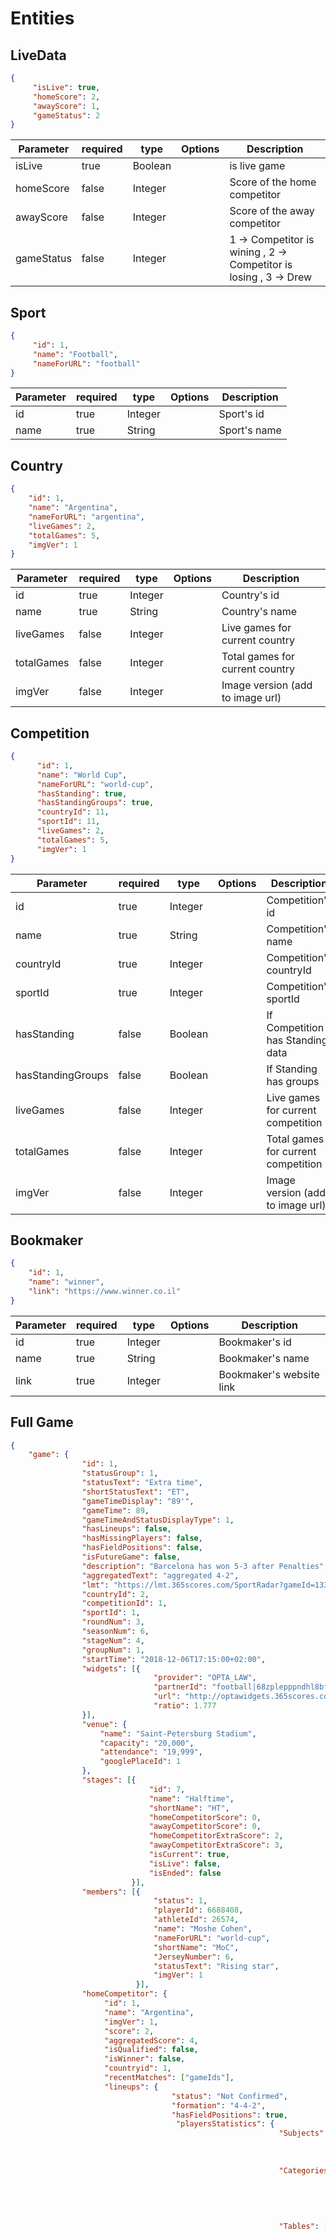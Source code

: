 # Entities


## LiveData

```json
{
     "isLive": true,
     "homeScore": 2,
     "awayScore": 1,
     "gameStatus": 2
}

```

Parameter | required | type | Options  | Description
--------- | ------- |  ----- |  ----- | ---------
isLive | true | Boolean |  | is live game
homeScore | false | Integer |  | Score of the home competitor
awayScore | false | Integer |  | Score of the away competitor
gameStatus | false | Integer |  | 1 -> Competitor is wining  ,  2 -> Competitor is losing  ,  3 -> Drew 




## Sport

```json
{
     "id": 1,
     "name": "Football",
     "nameForURL": "football"
}
```

Parameter | required | type | Options  | Description
--------- | ------- |  ----- |  ----- | ---------
id | true | Integer |  | Sport's id
name | true | String |  | Sport's name

## Country

```json
{
    "id": 1,
    "name": "Argentina",
    "nameForURL": "argentina",
    "liveGames": 2,
    "totalGames": 5,
    "imgVer": 1
}
```

Parameter | required | type | Options  | Description
--------- | ------- |  ----- |  ----- | ---------
id | true | Integer |  | Country's id
name | true | String | | Country's name
liveGames | false | Integer |  | Live games for current country
totalGames | false | Integer |  | Total games for current country
imgVer | false | Integer |  | Image version (add to image url)

## Competition

```json
{
      "id": 1,
      "name": "World Cup",
      "nameForURL": "world-cup",
      "hasStanding": true,
      "hasStandingGroups": true,
      "countryId": 11,
      "sportId": 11,
      "liveGames": 2,
      "totalGames": 5,
      "imgVer": 1
}
```

Parameter | required | type | Options  | Description
--------- | ------- | ----- | ----- | ---------
id | true | Integer |  | Competition's id
name | true | String | | Competition's name
countryId | true | Integer | | Competition's countryId
sportId | true | Integer | | Competition's sportId
hasStanding | false | Boolean | | If Competition has Standing data
hasStandingGroups | false | Boolean | | If Standing has groups
liveGames | false | Integer | | Live games for current competition
totalGames | false | Integer | | Total games for current competition
imgVer | false | Integer |  | Image version (add to image url)

## Bookmaker

```json
{
    "id": 1,
    "name": "winner",
    "link": "https://www.winner.co.il"
}
```

Parameter | required | type | Options  | Description
--------- | ------- | ----- | ----- | ---------
id | true | Integer |  | Bookmaker's id
name | true | String | | Bookmaker's name
link | true | Integer | | Bookmaker's website link

## Full Game

```json
{
    "game": {
                "id": 1,
                "statusGroup": 1,
                "statusText": "Extra time",
                "shortStatusText": "ET",
                "gameTimeDisplay": "89'",
                "gameTime": 89,
                "gameTimeAndStatusDisplayType": 1,
                "hasLineups": false,
                "hasMissingPlayers": false,
                "hasFieldPositions": false,
                "isFutureGame": false,
                "description": "Barcelona has won 5-3 after Penalties",
                "aggregatedText": "aggregated 4-2",
                "lmt": "https://lmt.365scores.com/SportRadar?gameId=13307987&langId=1&timeZoneId=15",
                "countryId": 2, 
                "competitionId": 1,
                "sportId": 1,
                "roundNum": 3,
                "seasonNum": 6,
                "stageNum": 4,
                "groupNum": 1,
                "startTime": "2018-12-06T17:15:00+02:00",
                "widgets": [{
                                "provider": "OPTA_LAW",
                                "partnerId": "football|68zplepppndhl8bfdvgy9vgu1|2ip4f1aefabczfkw80hj7uz8p|eok1bv6y79ugi4480fnh7qtey",
                                "url": "http://optawidgets.365scores.com/api/OptaLAW/GetWidget?partnerId=football%7C68zplepppndhl8bfdvgy9vgu1%7C2ip4f1aefabczfkw80hj7uz8p%7Ceok1bv6y79ugi4480fnh7qtey&lang=1&tz=",
                                "ratio": 1.777
                }],
                "venue": {
                    "name": "Saint-Petersburg Stadium",
                    "capacity": "20,000",
                    "attendance": "19,999",
                    "googlePlaceId": 1
                }, 
                "stages": [{
                               "id": 7,
                               "name": "Halftime",
                               "shortName": "HT",
                               "homeCompetitorScore": 0,
                               "awayCompetitorScore": 0,
                               "homeCompetitorExtraScore": 2,
                               "awayCompetitorExtraScore": 3,
                               "isCurrent": true,
                               "isLive": false,
                               "isEnded": false
                           }],
                "members": [{
                                "status": 1,
                                "playerId": 6688408,
                                "athleteId": 26574,
                                "name": "Moshe Cohen",
                                "nameForURL": "world-cup",
                                "shortName": "MoC",
                                "JerseyNumber": 6,
                                "statusText": "Rising star",
                                "imgVer": 1
                            }],
                "homeCompetitor": {
                     "id": 1,
                     "name": "Argentina",
                     "imgVer": 1,
                     "score": 2,
                     "aggregatedScore": 4,
                     "isQualified": false,
                     "isWinner": false,
                     "countryid": 1,
                     "recentMatches": ["gameIds"],
                     "lineups": {
                                    "status": "Not Confirmed",
                                    "formation": "4-4-2",
                                    "hasFieldPositions": true,
                                     "playersStatistics": {
                                                            "Subjects": [{
                                                                            "id": 328865,
                                                                            "name": "Pass"
                                                                        }],
                                                            "Categories": [{
                                                                                "id": 1,
                                                                                "name": "Passing",
                                                                                "shortName": "Passing",
                                                                                "subjectId": 328865
                                                                            }],
                                                            "Tables": [{
                                                                            "categoryId": 1,
                                                                            "groups": [{
                                                                                            "id": 1,
                                                                                            "name": "Starters"
                                                                                        }],
                                                                            "columns": [{
                                                                                            "num": 1,
                                                                                            "name": "C",
                                                                                            "shortName": "C",
                                                                                            "order": 147,
                                                                                            "isMajor": true
                                                                                        }],
                                                                            "rows": [{
                                                                                        "playerId": 1139046,
                                                                                        "num": 1,
                                                                                        "values": [{
                                                                                                        "columnNum": 1,
                                                                                                        "value": "26"
                                                                                                    }],
                                                                                    }],
                                                                            "summary": [{
                                                                                        "title": "Team Totals",
                                                                                        "values": [{
                                                                                                        "columnNum": 1,
                                                                                                        "value": "26"
                                                                                                    }],
                                                                                        }],
                                                                            }],
                                                            "Expandable": false
                                                        },
                                    "members": [{
                                                    "playerId": 6688408,
                                                    "position": {
                                                                    "id": 1,
                                                                    "name": "striker"
                                                                },
                                                    "formation": {
                                                                    "id": 1,
                                                                    "name": "left back",
                                                                    "shortName": "LB"
                                                                },
                                                    "yardFormation": {
                                                                    "line": 2,
                                                                    "fieldPosition": 2,
                                                                    "fieldLine": 33,
                                                                    "fieldSide": 0
                                                                }
                                                }],
                                },
                     "statistics": [{
                                        "id": 1,
                                        "name": "fouls",
                                        "categoryId": 3,
                                        "categoryName": "Posessions",
                                        "value": "50%",
                                        "valuePercentage": 2,
                                        "isMajor": true,
                                   }]
                },
                "awayCompetitor": {
                     "id": 2,
                     "name": "Brazil",
                     "score": 0,
                     "aggregatedScore": 2,
                     "isQualified": false,
                     "isWinner": false,
                     "countryid": 2,
                     "imgVer": 1,
                     "recentMatches": ["gameIds"],
                     "lineups": {
                                    "status": "Not Confirmed",
                                    "formation": "4-4-2",
                                    "hasFieldPositions": true,
                                     "playersStatistics": {
                                                            "Subjects": [{
                                                                            "id": 328865,
                                                                            "name": "Pass"
                                                                        }],
                                                            "Categories": [{
                                                                                "id": 1,
                                                                                "name": "Passing",
                                                                                "shortName": "Passing",
                                                                                "subjectId": 328865
                                                                            }],
                                                            "Tables": [{
                                                                            "categoryId": 1,
                                                                            "groups": [{
                                                                                            "id": 1,
                                                                                            "name": "Starters"
                                                                                        }],
                                                                            "columns": [{
                                                                                            "num": 1,
                                                                                            "name": "C",
                                                                                            "shortName": "C",
                                                                                            "order": 147,
                                                                                            "isMajor": true
                                                                                        }],
                                                                            "rows": [{
                                                                                        "playerId": 1139046,
                                                                                        "num": 1,
                                                                                        "values": [{
                                                                                                        "columnNum": 1,
                                                                                                        "value": "26"
                                                                                                    }],
                                                                                    }],
                                                                            "summary": [{
                                                                                        "title": "Team Totals",
                                                                                        "values": [{
                                                                                                        "columnNum": 1,
                                                                                                        "value": "26"
                                                                                                    }],
                                                                                        }],
                                                                            }],
                                                            "Expandable": false
                                                        },
                                    "members": [{
                                                    "playerId": 6688408,
                                                    "position": {
                                                                    "id": 1,
                                                                    "name": "striker"
                                                                },
                                                    "formation": {
                                                                    "id": 1,
                                                                    "name": "left back",
                                                                    "shortName": "LB"
                                                                },
                                                    "yardFormation": {
                                                                    "line": 2,
                                                                    "fieldPosition": 2,
                                                                    "fieldLine": 33,
                                                                    "fieldSide": 0
                                                                }
                                                }],
                                },
                     "statistics": [{
                                        "id": 1,
                                        "name": "fouls",
                                        "categoryId": 3,
                                        "categoryName": "Posessions",
                                        "value": "50%",
                                        "valuePercentage": 2
                                   }]
                },
                "odds": {
                    "live": {
                                "bookmakerId": 1,
                                "lines":[{
                                            "link": "https://www.winner.co.il",
                                            "bookmakerId": 1,
                                            "rates":[{
                                                        "rateOptions":{
                                                                        "american": "+100",
                                                                        "fractional": "100/150",
                                                                        "decimal": "1.25"
                                                                    },
                                                        "oldRate": {
                                                                        "american": "+100",
                                                                        "fractional": "100/150",
                                                                        "decimal": "1.25"
                                                                    },
                                                        "kickOffRate": "1.25",
                                                        "name": "1",
                                                        "template": "#COMPETITOR1",
                                                        "competitorId": 132
                                                    },{
                                                        "rateOptions":{
                                                                        "american": "+100",
                                                                        "fractional": "100/150",
                                                                        "decimal": "1.25"
                                                                    },
                                                        "oldRate": {
                                                                        "american": "+100",
                                                                        "fractional": "100/150",
                                                                        "decimal": "1.25"
                                                                    },
                                                        "kickOffRate": "1.25",
                                                        "name": "X",
                                                        "template": "Draw",
                                                        "competitorId": 132
                                                    },{
                                                        "rateOptions":{
                                                                        "american": "+100",
                                                                        "fractional": "100/150",
                                                                        "decimal": "1.25"
                                                                    },
                                                        "oldRate": {
                                                                        "american": "+100",
                                                                        "fractional": "100/150",
                                                                        "decimal": "1.25"
                                                                    },
                                                        "kickOffRate": "1.25",
                                                        "name": "2",
                                                        "template": "#COMPETITOR2",
                                                        "competitorId": 131
                                                    }]
                                        }]
                            },
                },
                "previousMeetings": ["gameIds"],
                "events": [{
                                    "competitorId": 562,
                                    "statusId": 6,
                                    "stageId": 7,
                                    "order": 1,
                                    "num": 1,
                                    "gameTimeDisplay": "89'",
                                    "gameTime": 89,
                                    "addedTime": 0,
                                    "gameTimeAndStatusDisplayType": 1,
                                    "playerId": 6688408,
                                    "isMajor": false,
                                    "extraPlayers" :[
                                        6688100,
                                    ],
                                    "eventType": {
                                                "id": 1,
                                                "name": "Goal",
                                                "subTypeId": -1,
                                    }
                            }],
                "officials": [{
                                    "status": 1,
                                    "athleteId": -1,
                                    "id": 1075450,
                                    "name": "Moshe Cohen",
                                    "countryId": 2
                             }],
                "tvNetworks": [{
                                  "id": 6,
                                  "type": 1,
                                  "name": "Kan 11",
                                  "countryId": 2,
                                  "website": "https://www.iba.org.il",
                                  "bookmakerId": 0
                              }],
                "predictions": [
                    {
                        "id": 123456789,
                        "title": "Who will win?",
                        "insight": {
                            "statisticalAnalsys": "Beitar",
                            "text": "Beitar won last 5 matches at home",
                            "odds": {
                                "num": 1,
                                "rate": {
                                    "decimal": 1.15,
                                    "fractional": "3/20",
                                    "american": "-667"
                                },
                                "oldRate": {
                                    "decimal": 1.30,
                                    "fractional": "5/20",
                                    "american": "-444"
                                },
                                "trend": 2
                            },
                            "showVotes": true,
                            "totalVotes": 14118,
                            "odds": {
                                "lineId": 51046073,
                                "gameId": 2098432,
                                "bookmakerId": 7,
                                "lineTypeId": 1,
                                "trackingUrl": "http://www.365365.com",
                                "bookmaker": {
                                    "id": 7,
                                    "name": "1xBet",
                                    "link": "http://refpavdjhx.top/L?tag=d_241617m_5437c_&site=241617&ad=5437",
                                    "nameForURL": "1xbet",
                                    "actionButton": {
                                        "link": "http://refpavdjhx.top/L?tag=d_241617m_5437c_&site=241617&ad=5437",
                                        "label": "Bet Now"
                                    }
                                },
                                "options": [{
                                            "num": 1,
                                            "rate": {
                                                "decimal": 1.15,
                                                "fractional": "3/20",
                                                "american": "-667"
                                            },
                                            "oldRate": {
                                                "decimal": 1.30,
                                                "fractional": "5/20",
                                                "american": "-444"
                                            },
                                            "trend": 2
                                        },{
                                            "num": 2,
                                            "rate": {
                                                "decimal": 1.15,
                                                "fractional": "3/20",
                                                "american": "-667"
                                            },
                                            "oldRate": {
                                                "decimal": 1.30,
                                                "fractional": "5/20",
                                                "american": "-444"
                                            },
                                            "trend": 2
                                        },{
                                            "num": 3,
                                            "rate": {
                                                "decimal": 1.15,
                                                "fractional": "3/20",
                                                "american": "-667"
                                            },
                                            "oldRate": {
                                                "decimal": 1.30,
                                                "fractional": "5/20",
                                                "american": "-444"
                                            },
                                            "trend": 2
                                        }
                                ],
                            },
                            "options": [{
                                "num": 1,
                                "name": "Beitar",
                                "symbol": 0,
                                "vote": {
                                    "count": 9306,
                                    "key": "http://www.365scores.com/Objects/Game/WWW/?GameID=2098432",
                                    "percentage": 65
                                },
                                "num": 2,
                                "name": "Draw",
                                "symbol": 0,
                                "vote": {
                                    "count": 3061,
                                    "key": "http://www.365scores.com/Objects/Game/WWW/?GameID=2098432",
                                    "percentage": 21
                                },
                                "num": 3,
                                "name": "Hapoel",
                                "symbol": 0,
                                "vote": {
                                    "count": 2010,
                                    "key": "http://www.365scores.com/Objects/Game/WWW/?GameID=2098432",
                                    "percentage": 14
                                }
                            }],
                        }
                    }
                ]
            },
    "countries": [{
                    "id": 1,
                    "name": "Argentina",
                    "nameForURL": "argentina",
                    "imgVer": 1
                },{
                    "id": 2,
                    "name": "Brazil",
                    "nameForURL": "brazil",
                    "imgVer": 1
                }],
    "competitions": [{
                      "id": 1,
                      "name": "World Cup",
                      "nameForURL": "world-cup",
                      "countryId": 1,
                      "imgVer": 1
                 }],
    "sports":[{
                 "id": 1,
                 "name": "Football",
                 "nameForURL": "football"
            }],
    "bookmakers": [{
                        "id": 1,
                        "name": "winner",
                        "link": "https://www.winner.co.il"
                    }]
}
```

Parameter | required | type | Options | Description
--------- | ------- |  ----- |  ----- | ---------
game | true | Object |  | Full game data
id | true | Integer |  | Game's id
lastUpdateId | true | Integer |  | Game's update id for delta fetching
ttl | true | Integer |  | Seconds for next game request 
statusGroup | true | Integer | 1 - 'Anticipated', 2 - 'Scheduled', 3 - 'Live', 4 - 'Finished' | Game's Status
statusText | false | String | | Game's Status formatted text
shortStatusText | false | String | | Game's Status short formatted text
showCountdown | false | Boolean | | if game card should show countdown
gameTime | false | Integer | | Game's time 
gameTimeDisplay | false | String | | Game's time formatted text
gameTimeAndStatusDisplayType | false | Integer | | Enum to present gameTimeDisplay or/and statusText
hasLineups | false | Boolean | | if game have full lineups
hasMissingPlayers | false | Boolean | | if game have only missing player lineups
hasFieldPositions | false | Boolean | | if game have positions for lineups yard
startTime | true | String | | ISO string game start time
isFutureGame | false | Boolean |  | if true don't display game
description | false | String |  | Game's description
aggregatedText | false | String |  | Aggregate score formatted text
lmt | false | String |  | if exist use iframe with the lmt url
widgets | false | Array | | [Description](#gameWidget)
venue | false | Object | | [Description](#venue)
members | false | Array | | Game's members (both competitors, include management) [Description](#gameMember)
stages | false | Array | | Game's stages [Description](#stage)
homeCompetitor | true | Object | | [Description](#competitor)
awayCompetitor | true | Object | | [Description](#competitor) 
competitionId | true | Integer | | Game's competition
sportId | true | Integer | | Game's sport type
odds | false | Object | | [Description](#odds)
previousMeetings | false | Array | | Array of gameIds for previous meeting between current competitors
events | false | Array | | Array of match events
officials | false | Array | | Array of game's officials
tvNetworks | false | Array | | Array of tv networks
bookmakers | false | Array | | Array of Bookmakers for odds -> lines
roundNum | false | Integer | | Game part of round 
seasonNum | false | Integer | | Game part of season 
stageNum | false | Integer | | Game part of stage 
groupNum | false | Integer | | Game part of group 

## Prediction

```json
{
    "id": 123456789,
    "title": "Who will win?",
    "insight": {
        "statisticalAnalsys": "Beitar",
        "text": "Beitar won last 5 matches at home",
        "odds": {
            "num": 1,
            "rate": {
                "decimal": 1.15,
                "fractional": "3/20",
                "american": "-667"
            },
            "oldRate": {
                "decimal": 1.30,
                "fractional": "5/20",
                "american": "-444"
            },
            "trend": 2
        },
    },
    "showVotes": true,
    "totalVotes": 14118,
    "odds": {
        "lineId": 51046073,
        "gameId": 2098432,
        "bookmakerId": 7,
        "lineTypeId": 1,
        "trackingUrl": "http://www.365365.com",
        "bookmaker": {
            "id": 7,
            "name": "1xBet",
            "link": "http://refpavdjhx.top/L?tag=d_241617m_5437c_&site=241617&ad=5437",
            "nameForURL": "1xbet",
            "actionButton": {
                "link": "http://refpavdjhx.top/L?tag=d_241617m_5437c_&site=241617&ad=5437",
                "label": "Bet Now"
            }
        },
        "options": [{
                    "num": 1,
                    "rate": {
                        "decimal": 1.15,
                        "fractional": "3/20",
                        "american": "-667"
                    },
                    "oldRate": {
                        "decimal": 1.30,
                        "fractional": "5/20",
                        "american": "-444"
                    },
                    "trend": 2
                },{
                    "num": 2,
                    "rate": {
                        "decimal": 1.15,
                        "fractional": "3/20",
                        "american": "-667"
                    },
                    "oldRate": {
                        "decimal": 1.30,
                        "fractional": "5/20",
                        "american": "-444"
                    },
                    "trend": 2
                },{
                    "num": 3,
                    "rate": {
                        "decimal": 1.15,
                        "fractional": "3/20",
                        "american": "-667"
                    },
                    "oldRate": {
                        "decimal": 1.30,
                        "fractional": "5/20",
                        "american": "-444"
                    },
                    "trend": 2
                }
        ],
    },
    "options": [{
        "num": 1,
        "name": "Beitar",
        "symbol": 0,
        "vote": {
            "count": 9306,
            "key": "http://www.365scores.com/Objects/Game/WWW/?GameID=2098432",
            "percentage": 65
        },
        "num": 2,
        "name": "Draw",
        "symbol": 0,
        "vote": {
            "count": 3061,
            "key": "http://www.365scores.com/Objects/Game/WWW/?GameID=2098432",
            "percentage": 21
        },
        "num": 3,
        "name": "Hapoel",
        "symbol": 0,
        "vote": {
            "count": 2010,
            "key": "http://www.365scores.com/Objects/Game/WWW/?GameID=2098432",
            "percentage": 14
        }
    }],
}
```

Parameter | required | type | Options | Description
--------- | ------- |  ----- |  ----- | ---------
id | true | Integer |  | Predision's id
title | true | String |  | Predision's title
insight | false | Object |  | [Description](#insight)
showVotes | true | Boolean | | if to show votes count or percentage
totalVotes | true | Integer | | total votes
odds | false |  | Object | [Description](#odds)
options | true | Object |  | [Description](#predictionOptions)


## insight

```json
{
    "statisticalAnalsys": "Beitar",
    "text": "Beitar won last 5 matches at home",
    "odds": {
        "num": 1,
        "rate": {
            "decimal": 1.15,
            "fractional": "3/20",
            "american": "-667"
        },
        "oldRate": {
            "decimal": 1.30,
            "fractional": "5/20",
            "american": "-444"
        },
        "trend": 2
    },
}
```

Parameter | required | type | Options | Description
--------- | ------- |  ----- |  ----- | ---------
statisticalAnalsys | true | String |  | option name that provide by insight
text | true | String |  | Description of statistical analsys
odds | false |  | Object | [Description](#rate)

## predictionOption

```json
{
    "num": 1,
    "name": "Beitar",
    "symbol": 0,
    "vote": {
        "count": 9306,
        "key": "http://www.365scores.com/Objects/Game/WWW/?GameID=2098432",
        "percentage": 65
    },
}
```

Parameter | required | type | Options | Description
--------- | ------- |  ----- |  ----- | ---------
num | true | Integer |  | option num
name | true | String |  | option name
vote | true |  | Object | [Description](#vote)

## vote

```json
{
    "count": 9306,
    "key": "http://www.365scores.com/Objects/Game/WWW/?GameID=2098432",
    "percentage": 65
}
```

Parameter | required | type | Options | Description
--------- | ------- |  ----- |  ----- | ---------
count | true | Integer |  | votes count per option
key | true | String |  | key for POST request
percentage | true | | String | votes percentage per option

## gameWidget

```json
{
    "provider": "OPTA_LAW",
    "partnerId": "football|68zplepppndhl8bfdvgy9vgu1|2ip4f1aefabczfkw80hj7uz8p|eok1bv6y79ugi4480fnh7qtey",
    "url": "http://optawidgets.365scores.com/api/OptaLAW/GetWidget?partnerId=football%7C68zplepppndhl8bfdvgy9vgu1%7C2ip4f1aefabczfkw80hj7uz8p%7Ceok1bv6y79ugi4480fnh7qtey&lang=1&tz=",
    "ratio": 1.777
}
```

Parameter | required | type | Options | Description
--------- | ------- |  ----- |  ----- | ---------
provider | true | String |  | Widget's provider name
partnerId | true | Integer |  | Widget's partner id (added to url}
url | true | String |  | Widget's url (used on iframe)
ratio | true | Integer |  | Widget's ratio

## Partial Game

```json
{
  "description": "Future api response for games:",
  "lastUpdateId": 987654321,
   "ttl": 10,
   "sport":[{
               "id": 1,
               "name": "Football",
               "nameForURL": "football"
           }],
   "countries":[{
                     "id": 11,
                     "name": "Argentina",
                     "nameForURL": "argentina",
                     "imgVer": 1
               },
               {
                     "id": 12,
                     "name": "Brazil",
                     "nameForURL": "brazil",
                     "imgVer": 1
                 }],
   "competitions":[{
                         "id": 1,
                         "name": "World Cup",
                         "nameForURL": "world-cup",
                         "hasStanding": true,
                         "hasStandingGroups": true,
                         "countryId": 11,
                         "imgVer": 1
                   }],
   "games": [{
             "id": 1,
             "statusGroup": 1,
             "statusText": "Extra time",
             "shortStatusText": "ET",
             "gameTimeDisplay": "89'",
             "gameTime": 89,
             "gameTimeAndStatusDisplayType": 1,
             "isFutureGame": false,
             "hasLineups": false,
             "hasMissingPlayers": false,
             "hasFieldPositions": false,
             "showCountdown": false,
             "hasTVNetworks": false,
             "hasBetsTeaser": false,
             "displayTitle": "Semi Final",
             "description": "Barcelona has won 5-3 after Penalties",
             "aggregatedText": "aggregated 4-2",
             "startTime": "2018-12-06T17:15:00+02:00",
             "homeCompetitor": {
                  "id": 1,
                  "name": "Argentina",
                  "score": 2,
                  "imgVer": 2,
                  "aggregatedScore": 4,
                  "isQualified": false,
                  "isWinner": false,
                  "redCards": 0,
                  "countryId": 11
             },
             "awayCompetitor": {
                  "id": 2,
                  "name": "Brazil",
                  "score": 0,
                  "imgVer": 1,
                  "aggregatedScore": 2,
                  "isQualified": false,
                  "isWinner": false,
                  "redCards": 1,
                  "countryId": 12
             },
             "sportId": 1,
             "competitionId": 1,
             "roundNum": 3,
             "seasonNum": 6,
             "stageNum": 4,
             "groupNum": 1,
       }]
}
```

Parameter | required | type | Options | Description
--------- | ------- |  ----- |  ----- | ---------
lastUpdateId | true | Integer |  | Game's update id for delta fetching
ttl | true | Integer |  | Seconds for next game request 
games | true | Array |  | Array of partial games
id | true | Integer |  | Game's id
startTime | true | String |  | ISO string game start time
statusGroup | true | Integer | 1 - 'Anticipated', 2 - 'Scheduled', 3 - 'Live', 4 - 'Finished' | Game's Status
statusText | false | Integer | | Game's time
shortStatusText | false | String | | Game's Status short formatted text
gameTimeDisplay | false | String | | Game's time formatted text
gameTime | false | Integer | | Game's time formatted text
isFutureGame | false | Boolean |  | if true don't display game
hasLineups | false | Boolean | | if game have full lineups
displayTitle | false | String | 'Match Week 12' 'Semi Final' | games groups title 
hasMissingPlayers | false | Boolean | | if game have only missing player lineups
hasFieldPositions | false | Boolean | | if game have positions for lineups yard
hasTVNetworks | false | Boolean | | if game have tv networks
showCountdown | false | Boolean | | if game card should show countdown
hasBetsTeaser | false | Boolean | | if games have odds (icon display functionality)
description | false | String |  | Game's description
aggregatedText | false | String |  | Aggregate score formatted text
members | false | Array | | game's Members [Description](#gameMember)
homeCompetitor | true | Object | | [Description](#competitor)
awayCompetitor | true | Object | | [Description](#competitor)
competitionId | true | Integer | | Game's competition
sportId | true | Integer | | Game's sport type
roundNum | false | Integer | | Game part of round 
seasonNum | false | Integer | | Game part of season 
stageNum | false | Integer | | Game part of stage 
groupNum | false | Integer | | Game part of group 

## Competitor

```json
{
    "id": 1,
    "name": "Argentina",
    "imgVer": 1,
    "score": 2,
    "aggregatedScore": 4,
    "isQualified": false,
    "isWinner": false,
    "redCards": 0,
    "countryId": 11,
    "type": 2,
    "lineups": {
                "status": "Not Confirmed",
                "formation": "4-4-2",
                "hasFieldPositions": true,
                 "playersStatistics": {
                                        "Subjects": [{
                                                        "id": 328865,
                                                        "name": "Pass"
                                                    }],
                                        "Categories": [{
                                                            "id": 1,
                                                            "name": "Passing",
                                                            "shortName": "Passing",
                                                            "subjectId": 328865
                                                        }],
                                        "Tables": [{
                                                        "categoryId": 1,
                                                        "groups": [{
                                                                        "id": 1,
                                                                        "name": "Starters"
                                                                    }],
                                                        "columns": [{
                                                                        "num": 1,
                                                                        "name": "C",
                                                                        "shortName": "C",
                                                                        "order": 147,
                                                                        "isMajor": true
                                                                    }],
                                                        "rows": [{
                                                                    "playerId": 1139046,
                                                                    "num": 1,
                                                                    "values": [{
                                                                                    "columnNum": 1,
                                                                                    "value": "26"
                                                                                }],
                                                                }],
                                                        "summary": [{
                                                                    "title": "Team Totals",
                                                                    "values": [{
                                                                                    "columnNum": 1,
                                                                                    "value": "26"
                                                                                }],
                                                                    }],
                                                        }],
                                        "Expandable": false
                                    },
                "members": [{
                                "playerId": 6688408,
                                "position": {
                                                "id": 1,
                                                "name": "striker"
                                            },
                                "formation": {
                                                "id": 1,
                                                "name": "left back",
                                                "shortName": "LB"
                                            },
                                "yardFormation": {
                                                "line": 2,
                                                "fieldPosition": 2,
                                                "fieldLine": 33,
                                                "fieldSide": 0
                                            }
                            }],
            },
}
```

Parameter | required | type | Options | Description
--------- | ------- |  ----- |  ----- | ---------
id | true | Integer |  | Competitor's id
name | true | String |  | Competitor's name
score | false | Integer |  | Competitor's score for specific game
aggregatedScore | false | Integer |  | Competitor's aggregatedScore for specific game
isQualified | false | Boolean |  | If competitor qualified to next stage
inPosition | false | Boolean |  | If competitor is in position
isWinner | false | Boolean |  | If competitor qualified to next stage
redCards | false | Integer |  | If competitor qualified to next stage
countryId | true | Integer |  | Competitor's country
lineups | false | Array | | [Description](#lineups)
imgVer | false | Integer |  | Image version (add to image url)
type | true | Integer | | Competitor type (team, nationalTeam, player, coupl)

## Stage

```json
{
    "id": 7,
    "name": "Halftime",
    "shortName": "HT",
    "homeCompetitorScore": 0,
    "awayCompetitorScore": 0,
    "homeCompetitorExtraScore": 2,
    "awayCompetitorExtraScore": 3,
    "time": "47'",
    "isCurrent": true,
    "isLive": false,
    "isEnded": false
}
```

Parameter | required | type | Options | Description
--------- | ------- |  ----- |  ----- | ---------
id | true | Integer |  | stage's id
name | true | String |  | stage's name
shortName | false | String |  | stage's short name
homeCompetitorScore | true | Integer |  | stage's home competitor score
awayCompetitorScore | true | Integer |  | stage's away competitor scored
homeCompetitorExtraScore | false | Integer |  | stage's home competitor extra score (tie breaker)
awayCompetitorExtraScore | false | Integer |  | stage's away competitor extra score (tie breaker)
time | false | String |  | stage's time
isCurrent | false | Boolean |  | if stage is current result
isLive | false | Boolean |  | if stage is live
isEnded | false | Boolean |  | if stage is ended

## Lineups

```json
{
    "status": "Not Confirmed",
    "formation": "4-4-2",
    "hasFieldPositions": true,
    "playersStatistics": {
                            "Subjects": [{
                                            "id": 328865,
                                            "name": "Pass"
                                        }],
                            "Categories": [{
                                                "id": 1,
                                                "name": "Passing",
                                                "shortName": "Passing",
                                                "subjectId": 328865
                                            }],
                            "Tables": [{
                                            "categoryId": 1,
                                            "groups": [{
                                                            "id": 1,
                                                            "name": "Starters"
                                                        }],
                                            "columns": [{
                                                            "num": 1,
                                                            "name": "C",
                                                            "shortName": "C",
                                                            "order": 147,
                                                            "isMajor": true
                                                        }],
                                            "rows": [{
                                                        "playerId": 1139046,
                                                        "num": 1,
                                                        "values": [{
                                                                        "columnNum": 1,
                                                                        "value": "26"
                                                                    }],
                                                    }],
                                            "summary": [{
                                                        "title": "Team Totals",
                                                        "values": [{
                                                                        "columnNum": 1,
                                                                        "value": "26"
                                                                    }],
                                                        }],
                                            }],
                            "Expandable": false
                        },
    "members": [{
                    "playerId": 6688408,
                    "position": {
                                    "id": 1,
                                    "name": "striker"
                                },
                    "formation": {
                                    "id": 1,
                                    "name": "left back",
                                    "shortName": "LB"
                                },
                    "yardFormation": {
                                    "line": 2,
                                    "fieldPosition": 2,
                                    "fieldLine": 33,
                                    "fieldSide": 0
                                },
                    "substitute": {
                                    "playerId": 22,
                                    "time": 90.0,
                                    "type": 1,
                                    "status": 1
                                }
                }]
}
```

Parameter | required | type | Options | Description
--------- | ------- |  ----- |  ----- | ---------
status | true | Integer | ??? | Lineup's status
formation | false | String |  | Competitor's lineups formation
hasFieldPositions | false | Boolean |  | Flag if members has field positions
playersStatistics | false | Object |  | players statistics for box-score [Description](#playersStatistics)
members | false | Array | | array of lineups members [Description](#lineupsMember)

## gameMember

```json
[{
    "status": 1,
    "id": 6688408,
    "athleteId": 26574,
    "name": "Moshe Cohen",
    "nameForURL": "moshe-cohen",
    "shortName": "MoC",
    "JerseyNumber": 6,
    "statusText": "Rising star",
    "imgVer": 1
}]
```

Parameter | required | type | Options | Description
--------- | ------- |  ----- |  ----- | ---------
status | true | Integer | 0 - Not playing, 1 - Doubtful, 2 - playing | Member's status
id | true | Integer | | Member's id (id for specific game)
athleteId | true | Integer | | Member's id (athlete entity id)
name | true | String | | Member's name
shortName | false | String | | Member's nickname
JerseyNumber | false | Integer | | Member's jersey number
imgVer | false | Integer |  | Image version (add to image url)

## playersStatistics

```json
{
    "Subjects": [{
                    "id": 328865,
                    "name": "Pass"
                }],
    "Categories": [{
                        "id": 1,
                        "name": "Passing",
                        "shortName": "Passing",
                        "subjectId": 328865
                    }],
    "Tables": [{
                    "categoryId": 1,
                    "groups": [{
                                    "id": 1,
                                    "name": "Starters"
                                }],
                    "columns": [{
                                    "num": 1,
                                    "name": "C",
                                    "shortName": "C",
                                    "order": 147,
                                    "isMajor": true
                                }],
                    "rows": [{
                                "playerId": 1139046,
                                "num": 1,
                                "values": [{
                                                "columnNum": 1,
                                                "value": "26"
                                            }],
                            }],
                    "summary": [{
                                "title": "Team Totals",
                                "values": [{
                                                "columnNum": 1,
                                                "value": "26"
                                            }],
                                }],
                    }],
    "Expandable": false
}
```

Parameter | required | type | Options | Description
--------- | ------- |  ----- |  ----- | ---------
Subjects | false | Array | | Array of player statistics subjects [Description](#subject)
Categories | false | Array | | Array of player statistics categories [Description](#category)
Tables | false | Array | | Array of player statistics tables [Description](#table)
Expandable | false | Boolean | | If playes statistics is expandable

## subject

```json
[{
    "id": 328865,
    "name": "Pass"
}]
```

Parameter | required | type | Options | Description
--------- | ------- |  ----- |  ----- | ---------
id | false | Number | | Subject's id 
name | false | String | | Subject's name 


## category

```json
[{
    "id": 1,
    "name": "Passing",
    "shortName": "Passing",
    "subjectId": 328865
}]
```

Parameter | required | type | Options | Description
--------- | ------- |  ----- |  ----- | ---------
id | false | Number | | Category's id 
name | false | String | | Category's name 
shortName | false | String | | Category's short name 
subjectId | false | Number | | Subject's id

## table

```json
[{
    "categoryId": 1,
    "groups": [{
                    "id": 1,
                    "name": "Starters"
                }],
    "columns": [{
                    "num": 1,
                    "name": "C",
                    "shortName": "C",
                    "order": 147,
                    "isMajor": true
                }],
    "rows": [{
                "playerId": 1139046,
                "num": 1,
                "values": [{
                                "columnNum": 1,
                                "value": "26"
                            }],
            }],
    "summary": [{
                "title": "Team Totals",
                "values": [{
                                "columnNum": 1,
                                "value": "26"
                            }],
                }],
}]
```

Parameter | required | type | Options | Description
--------- | ------- |  ----- |  ----- | ---------
categoryId | false | Number | | Category's id 
groups | false | Array | | Array of group statistics [Description](#group)
columns | false | Array | | Array of table columns [Description](#column)
rows | false | Array | | Array of table rows [Description](#row)
summary | false | Array | | Array of table summary [Description](#summary)

## group

```json
[{
    "id": 1,
    "name": "Starters"
}],
```

Parameter | required | type | Options | Description
--------- | ------- |  ----- |  ----- | ---------
id | false | Number | | Group's id 
name | false | String | | Group's name 

## column

```json
[{
    "num": 1,
    "name": "C",
    "shortName": "C",
    "order": 147,
    "isMajor": true
}],
```

Parameter | required | type | Options | Description
--------- | ------- |  ----- |  ----- | ---------
num | false | Number | | Column's id 
name | false | String | | Column's name 
shortName | false | String | | Column's short name 
order | false | Number | | Column's order number 
isMajor | false | Boolean | | If column it's statistics highlight

## row

```json
[{
"playerId": 1139046,
"num": 1,
"values": [{
                "columnNum": 1,
                "value": "26"
            }],
}]
```

Parameter | required | type | Options | Description
--------- | ------- |  ----- |  ----- | ---------
playerId | false | Number | | Player's id 
num | false | Number | | Row's nun 
values | false | Array | | Array of value in row [Description](#value)

## summary

```json
[{
    "title": "Team Totals",
    "values": [{
                    "columnNum": 1,
                    "value": "26"
                }],
}],
```

Parameter | required | type | Options | Description
--------- | ------- |  ----- |  ----- | ---------
title | false | String | | Summary's title 
values | false | Array | | Array of value in summary [Description](#value)

## value

```json
[{
    "columnNum": 1,
    "value": "26"
}],
```

Parameter | required | type | Options | Description
--------- | ------- |  ----- |  ----- | ---------
columnNum | false | String | | Column's num 
value | false | ArraNumbery | | Statistic's value 

## lineupsMember

```json
[{
    "playerId": 6688408,
    "position": {
                    "id": 1,
                    "name": "striker"
                 },
    "formation": {
                    "id": 1,
                    "name": "left back",
                    "shortName": "LB"
                 },
    "yardFormation": {
                     "line": 2,
                     "fieldPosition": 2,
                     "fieldLine": 33,
                     "fieldSide": 0
                 }
}]
```

Parameter | required | type | Options | Description
--------- | ------- |  ----- |  ----- | ---------
playerId | true | Integer | | Member's id (id for specific game)
position | true | Object | | [Description](#position)
formation | false | Object | | [Description](#formation)
yardFormation | false | Object | | [Description](#yardFormation)

## Position

```json
{
  "id": 1,
  "name": "striker"
}
```

Parameter | required | type | Options | Description
--------- | ------- |  ----- |  ----- | ---------
id | true | Integer | | Position's id
name | true | String | | Position's name

## Formation

```json
{
  "id": 1,
  "name": "left back",
  "shortName": "LB"
}
```

Parameter | required | type | Options | Description
--------- | ------- |  ----- |  ----- | ---------
id | true | Integer | | Formation's id
name | true | String | | Formation's name
shortName | false | String | | Formation's nickname

## Yard formation

```json
{
   "line": 2,
   "fieldPosition": 2,
   "fieldLine": 33,
   "fieldSide": 0
}
```

Parameter | required | type | Options | Description
--------- | ------- |  ----- |  ----- | ---------
line | true | Integer | | ?????????
fieldPosition | true | String | | ???????????
fieldLine | false | String | | ????????????
fieldSide  | false | String | | ???????????

## Statistics

```json
[{
    "id": 1,
    "name": "fouls",
    "categoryId": 3,
    "categoryName": "Posessions",
    "value": "50%",
    "valuePercentage": 2,
    "isMajor": true
}]
```

Parameter | required | type | Options | Description
--------- | ------- |  ----- |  ----- | ---------
id | true | Integer | | Statistic's id
name | true | String | | Statistic's name
categoryId | true | Integer | | Statistics need to be group by category id 
categoryName | true | String | ?????? | Substitution type
value  | true | String | ?????? | Value of current statistic
percentage  | false | Double | ?????? | Percentage from away and home current statistic
isMajor  | true | Boolean | ?????? | If current statistic is major

## Odds

```json
{
    "current": {
                "bookmakerId": 1,
                "lines":[{
                            "link": "https://www.winner.co.il",
                            "bookmakerId": 1,
                            "rates":[{
                                    "rate":{
                                        "american": "+100",
                                        "fractional": "100/150",
                                        "decimal": "1.25"
                                    },
                                    "oldRate": {
                                        "american": "+100",
                                        "fractional": "100/150",
                                        "decimal": "1.25"
                                    },
                                    "kickOffRate": {
                                        "american": "+100",
                                        "fractional": "100/150",
                                        "decimal": "1.25"
                                    },
                                    "name": "1",
                                    "template": "#COMPETITOR1",
                                    "competitorId": 132
                                    },{
                                    "rate":{
                                        "american": "+100",
                                        "fractional": "100/150",
                                        "decimal": "1.25"
                                    },
                                    "oldRate": {
                                        "american": "+100",
                                        "fractional": "100/150",
                                        "decimal": "1.25"
                                    },
                                    "kickOffRate": {
                                        "american": "+100",
                                        "fractional": "100/150",
                                        "decimal": "1.25"
                                    },
                                    "name": "X",
                                    "template": "Draw",
                                    "competitorId": 132
                                    },{
                                    "rate":{
                                        "american": "+100",
                                        "fractional": "100/150",
                                        "decimal": "1.25"
                                    },
                                    "oldRate": {
                                        "american": "+100",
                                        "fractional": "100/150",
                                        "decimal": "1.25"
                                    },
                                    "kickOffRate": {
                                        "american": "+100",
                                        "fractional": "100/150",
                                        "decimal": "1.25"
                                    },
                                    "name": "2",
                                    "template": "#COMPETITOR2",
                                    "competitorId": 131
                                    }]
                        }]
            },
    "teaser": {
                "bookmakerId": 1,
                "games": [{
                            "gameId": 123123,
                            "lines":[{
                            "link": "https://www.winner.co.il",
                            "bookmakerId": 1,
                            "rates":[{
                                        "rate":{
                                            "american": "+100",
                                            "fractional": "100/150",
                                            "decimal": "1.25"
                                        },
                                        "oldRate": {
                                            "american": "+100",
                                            "fractional": "100/150",
                                            "decimal": "1.25"
                                        },
                                        "kickOffRate": {
                                            "american": "+100",
                                            "fractional": "100/150",
                                            "decimal": "1.25"
                                        },
                                        "name": "1",
                                        "template": "#COMPETITOR1",
                                        "competitorId": 132
                                    },{
                                        "rate":{
                                            "american": "+100",
                                            "fractional": "100/150",
                                            "decimal": "1.25"
                                        },
                                        "oldRate": {
                                            "american": "+100",
                                            "fractional": "100/150",
                                            "decimal": "1.25"
                                        },
                                        "kickOffRate": {
                                            "american": "+100",
                                            "fractional": "100/150",
                                            "decimal": "1.25"
                                        },
                                        "name": "X",
                                        "template": "Draw",
                                        "competitorId": 132
                                    },{
                                        
                                        "rate":{
                                            "american": "+100",
                                            "fractional": "100/150",
                                            "decimal": "1.25"
                                        },
                                        "oldRate": {
                                            "american": "+100",
                                            "fractional": "100/150",
                                            "decimal": "1.25"
                                        },
                                        "kickOffRate": {
                                            "american": "+100",
                                            "fractional": "100/150",
                                            "decimal": "1.25"
                                        },
                                        "name": "2",
                                        "template": "#COMPETITOR2",
                                        "competitorId": 131
                                    }]
                         },{
                            "gameId": 123134,
                            "lines":[{
                                        "link": "https://www.winner.co.il",
                                        "bookmakerId": 1,
                                        "rates":[{
                                                    "rate":{
                                                        "american": "+100",
                                                        "fractional": "100/150",
                                                        "decimal": "1.25"
                                                    },
                                                    "oldRate": {
                                                        "american": "+100",
                                                        "fractional": "100/150",
                                                        "decimal": "1.25"
                                                    },
                                                    "kickOffRate": {
                                                        "american": "+100",
                                                        "fractional": "100/150",
                                                        "decimal": "1.25"
                                                    },
                                            "name": "1",
                                            "template": "#COMPETITOR1",
                                            "competitorId": 132
                                            },{
                                                    "rate":{
                                                        "american": "+100",
                                                        "fractional": "100/150",
                                                        "decimal": "1.25"
                                                    },
                                                    "oldRate": {
                                                        "american": "+100",
                                                        "fractional": "100/150",
                                                        "decimal": "1.25"
                                                    },
                                                    "kickOffRate": {
                                                        "american": "+100",
                                                        "fractional": "100/150",
                                                        "decimal": "1.25"
                                                    },
                                                "name": "X",
                                                "template": "Draw",
                                                "competitorId": 132
                                            },{
                                                "rate":{
                                                    "american": "+100",
                                                    "fractional": "100/150",
                                                    "decimal": "1.25"
                                                },
                                                "oldRate": {
                                                    "american": "+100",
                                                    "fractional": "100/150",
                                                    "decimal": "1.25"
                                                },
                                                "kickOffRate": {
                                                    "american": "+100",
                                                    "fractional": "100/150",
                                                    "decimal": "1.25"
                                                },
                                                "name": "2",
                                                "template": "#COMPETITOR2",
                                                "competitorId": 131
                                            }]
                                    }]
                         }]
            }
}
```

Parameter | required | type | Options | Description
--------- | ------- |  ----- |  ----- | ---------
odds | false | Object | | Game's odds
current | false | Object | | Odds for current game
teaser | false | Object | | Odds for next game for each competitor

## Lines

```json
[{
    "link": "https://www.winner.co.il",
    "bookmakerId": 1,
    "rates":[{
                "rateOptions":{
                                "american": "+100",
                                "fractional": "100/150",
                                "decimal": "1.25"
                            },
                "oldRate": {
                                "american": "+100",
                                "fractional": "100/150",
                                "decimal": "1.25"
                            },
                "kickOffRate": "1.25",
                "name": "1",
                "template": "#COMPETITOR1",
                "competitorId": 132
            },{
                "rateOptions":{
                                "american": "+100",
                                "fractional": "100/150",
                                "decimal": "1.25"
                            },
                "oldRate": {
                                "american": "+100",
                                "fractional": "100/150",
                                "decimal": "1.25"
                            },
                "kickOffRate": "1.25",
                "name": "X",
                "template": "Draw",
                "competitorId": 132
            },{
                "rateOptions":{
                                "american": "+100",
                                "fractional": "100/150",
                                "decimal": "1.25"
                            },
                "oldRate": {
                                "american": "+100",
                                "fractional": "100/150",
                                "decimal": "1.25"
                            },
                "kickOffRate": "1.25",
                "name": "2",
                "template": "#COMPETITOR2",
                "competitorId": 131
            }]
}]

```

Parameter | required | type | Options | Description
--------- | ------- |  ----- |  ----- | ---------
link | false | Integer | | Bookmaker line link to website
bookmakerId | true | String | | Bookmaker's id
rates | true | Array | | [Description](#rate)

## Rate

```json
{
    "rateOptions":{
                        "american": "+100",
                        "fractional": "100/150",
                        "decimal": "1.25"
                    },
    "oldRate": {
                    "american": "+120",
                    "fractional": "100/230",
                    "decimal": "1.40"
                },
    "kickOffRate": "1.25",
    "num": 1
}
```

Parameter | required | type | Options | Description
--------- | ------- |  ----- |  ----- | ---------
rateOptions | true | Object | | All supported rate types
oldRate | false | Object | | if rate changes saving old rate for trend
kickOffRate | false | Double | | the rate when the game is startting (Decimal)
name | true | String | | Rate label Ex. '1', 'x', '2', 'Under', 'Over',

## Events

```json
[{
        "competitorId": 562,
        "statusId": 6,
        "stageId": 7,
        "order": 1,
        "num": 1,
        "gameTimeDisplay": "89'",
        "gameTime": 89,
        "addedTime": 0,
        "gameTimeAndStatusDisplayType": 1,
        "playerId": 6688408,
        "isMajor": false,
        "extraPlayers" :[
            6688100,
        ],
        "eventType": {
                    "id": 1,
                    "name": "Goal",
                    "subTypeId": -1,
        }
}]
```

Parameter | required | type | Options | Description
--------- | ------- |  ----- |  ----- | ---------
competitorId | true | Integer| | Event's competitior id
statusId | true | Integer | | game status at the event
stageId | true | Integer | | game stage at the event
order | true | Integer | | Event order on display 
num | true | Object | | Event num on display 
gameTime | false | Integer | | Game's time 
addedTime | false | Integer | | Game's added time 
gameTimeDisplay | false | String | | Game's time formatted text
gameTimeAndStatusDisplayType | false | Integer | | Enum to present gameTimeDisplay or/and statusText
playerId | true | Integer | | Main player for the event
extraPlayers | false | Array | | array of extra players [playerId]
eventType | true | Object |  |  [Description](#EventType)
isMajor | false | Boolean |  | If event are major (filter top)

## Event Type

```json
{
        "id": 1,
        "name": "Goal",
        "subTypeId": -1,
}
```

Parameter | required | type | Options | Description
--------- | ------- |  ----- |  ----- | ---------
id | true | Integer |  | Enum of events
name | true | Integer | | Events desplay name
subTypeId | true | String | | Event Sub type

## Officials

```json
[{
      "status": 1,
      "id": 6688408,
      "name": "Moshe Cohen",
      "nameForURL": "moshe-cohen",
      "shortName": "MoC",
      "countryId": 2
}]
```

Parameter | required | type | Options | Description
--------- | ------- |  ----- |  ----- | ---------
status | true | Integer | ????? | ???????
id | true | Integer | | Official's id for current game
name | true | String | | Official's name
shortName | false | String | | Official's name
JerseyNumber | false | Object |  | Event Object with id and name
countryId | true | Integer |  | Official's country

## TV Networks

```json
[{
    "id": 6,
    "type": 1,
    "name": "Kan 11",
    "nameForURL": "kan-11",
    "countryId": 2,
    "website": "https://www.iba.org.il",
    "bookmakerId": 0
}]
```

Parameter | required | type | Options | Description
--------- | ------- |  ----- |  ----- | ---------
id | true | Integer | ????? | TVNetwork's id
type | true | Integer | | ?????????
name | true | String | | TVNetwork's name
countryId | true | Object |  | Official's country
website | false | String |  | Link to TVNetwork's website
bookmakerId | false | Integer |  | ??????????

## Venue

```json
{
    "name": "Saint-Petersburg Stadium",
    "nameForURL": "saint-petersburg-stadium",
    "capacity": "20,000",
    "attendance": "19,999",
    "googlePlaceId": 1
}
```

Parameter | required | type | Options | Description
--------- | ------- |  ----- |  ----- | ---------
name | true | String | | Venue's name
capacity | false | Integer |  | Venue's capacity
attendance | false | Integer |  | Current game attendance
googlePlaceId | false | Integer |  | Google maps place id of the current venue

## Header 

```json
[{
    "key": "gamesPlayed",
    "name": "P",
    "isMajor": true
    },
    {
    "key": "gamesWon",
    "name": "W",
    "isMajor": false
    },
    {
    "key": "gamesEven",
    "name": "D",
    "isMajor": false
    },
    {
    "key": "gamesLost",
    "name": "L",
    "isMajor": false
    },
    {
    "key": "goals",
    "name": "F:A",
    "isMajor": true
    },
    {
    "key": "ratio",
    "name": "+/-",
    "isMajor": true
    },
    {
    "key": "points",
    "name": "PTS",
    "isMajor": true
    },
    {
    "key": "form",
    "name": "Form",
    "isMajor": false
}]
```

Parameter | required | type | Options | Description
--------- | ------- |  ----- |  ----- | ---------
key | true | String | | Key of column use as key for Standing rows
name | false | Integer |  | Column display name 
isMajor | false | Integer |  | If show on small view

## Rows

```json
[{
    "competitor":{
                    "id": 131,
                    "name": "Real Madrid",
                    "nameForURL": "real-madrid",
                    "countryId": 1,
                    "sportId": 1
                 },
    "group": {
                "id":1,
                "name": "Group A"
             },
    "gamesPlayed": 3,
    "gamesWon": 3,
    "gamesLost": 3,
    "gamesEven": 1,
    "for": 26,
    "against": 9,
    "ratio": 17,
    "points": 19,
    "strike": -1,
    "gamesOverTime": 0,
    "gamesWonOnOverTime": 0,
    "gamesWonOnPenalties": 0,
    "gamesLossOnOverTime": 0,
    "gamesLossOnPenalties": 0,
    "position": 1,
    "trend": 0,
    "detailedRecentForm": [{
        "id": 1,
        "statusGroup": 1,
        "statusText": "Extra time",
        "shortStatusText": "ET",
        "gameTime": 109,
        "gameTimeDisplay": "109'",
        "gameTimeAndStatusDisplayType": 1,
        "isFutureGame": false,
        "lineupsStatus": 1,
        "hasTVNetworks": false,
        "hasBetsTeaser": false,
        "hasFieldPositions": true,
        "hasLineups": true,
        "description": "Barcelona has won 5-3 after Penalties",
        "aggregatedText": "aggregated 4-2",
        "displayTitle": "Semi Final",
        "sportId": 1,
        "competitionId": 1,
        "roundNum": 3,
        "seasonNum": 6,
        "stageNum": 4,
        "startTime": "2018-12-06T17:15:00+02:00",
        "homeCompetitor": {
            "id": 1,
            "name": "Argentina",
            "score": 2,
            "aggregatedScore": 4,
            "isQualified": false,
            "isWinner": false,
            "redCards": 0,
            "countryId": 11,
            "imgVer": 1
        },
        "awayCompetitor": {
            "id": 2,
            "name": "Brazil",
            "score": 0,
            "aggregatedScore": 2,
            "isQualified": false,
            "isWinner": false,
            "redCards": 1,
            "countryId": 12,
            "imgVer": 1
        }
    }],
    "recentForm": [0,1,2,2,1],
    "destinationNum": 1,
    "destinationGuaranteed": true,
    "isWinner": true,
    "liveGameId": 2034294,
    "liveGameStatus": 0,
    "previousPosition": 3
}]
```

Parameter | required | type | Options | Description
--------- | ------- |  ----- |  ----- | ---------
competitor | true | Object | | [Description](#competitor)
group | false | Integer |  | Use if competition has groups, id and display name
gamesPlayed | true | Integer |  | Competitor games played on current competition
gamesWon | true | Integer |  | Competitor wins on current competition
gamesLost | true | Integer |  | Competitor loses on current competition
gamesEven | true | Integer |  | Competitor draws on current competition
for | true | Integer |  | Competitor goals
against | true | Integer |  | Competitor conceded goals
ratio | true | Integer |  | Competitor goals - conceded goals
points | true | Integer |  | Competitor points earned
strike | true | Integer |  | wins strike
gamesOverTime | true | Integer |  | Total games that go to over time
gamesWonOnOverTime | true | Integer |  | Total games that won after over time
gamesWonOnPenalties | true | Integer |  | Total games that won after penalties
gamesLossOnOverTime | true | Integer |  | Total games that lost after over time
gamesLossOnPenalties | true | Integer |  | Total games that lost after penalties
position | true | Integer |  | Position on Standing (row number)
trend | false | Integer |1 - up, 0 - even, -1 - down| On live game if team goes up or down on Standing 
recentForm | false | Array |  | trend for recent matches on current competition
detailedRecentForm | false | Array<PartialGame> |  | Array of last (Max) 5 games
destinationNum | false | Integer |  | Destination by position
destinationGuaranteed | false | Boolean |  | If Destination guaranteed for current competitor
isWinner | false | Boolean |  | If current competitor won the competition title
liveGameId | false | Integer |  | Live game id
liveGameStatus | false | Integer | 1 - winner, 0 - draw, -1 - lose | On live game if team winner, draw or lose 
previousPosition | false | Integer |  | Previous position on standing on live game (row number)

### Destinations

```json
[{
    "id": 1,
    "name": "Champions League",
    "nameForURL": "champions-league",
    "color": "#ff0000",
    "type": 1
}]
```

Parameter | required | type | Options | Description
--------- | ------- |  ----- |  ----- | ---------
id | true | Integer | | Key of column use as key for Standing rows
name | true | String |  | Destination competition name
color | true | String |  | Destination display color
type | true | Integer | ??????? | Destination's type
